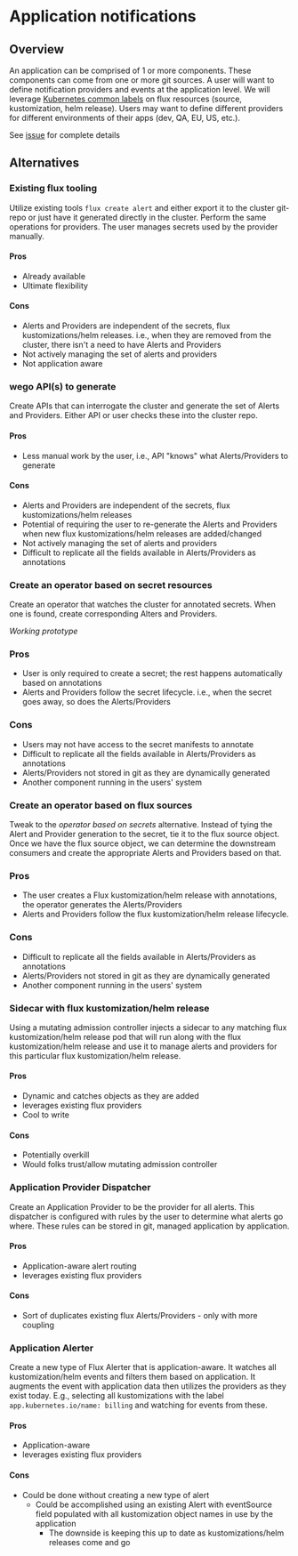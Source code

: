 # Application notifications

## Overview
An application can be comprised of 1 or more components. These components can come from one or more git sources. A user will want to define notification providers and events at the application level. We will leverage [Kubernetes common labels](https://kubernetes.io/docs/concepts/overview/working-with-objects/common-labels/) on flux resources (source, kustomization, helm release). Users may want to define different providers for different environments of their apps (dev, QA, EU, US, etc.).

See [issue](https://github.com/weaveworks/weave-gitops/issues/1349) for complete details 

## Alternatives
### Existing flux tooling
Utilize existing tools `flux create alert` and either export it to the cluster git-repo or just have it generated directly in the cluster. Perform the same operations for providers. The user manages secrets used by the provider manually.

#### Pros
- Already available
- Ultimate flexibility

#### Cons
- Alerts and Providers are independent of the secrets, flux kustomizations/helm releases. i.e., when they are removed from the cluster, there isn't a need to have Alerts and Providers
- Not actively managing the set of alerts and providers
- Not application aware 

### wego API(s) to generate
Create APIs that can interrogate the cluster and generate the set of Alerts and Providers. Either API or user checks these into the cluster repo.

#### Pros
- Less manual work by the user, i.e., API "knows" what Alerts/Providers to generate

#### Cons
- Alerts and Providers are independent of the secrets, flux kustomizations/helm releases
- Potential of requiring the user to re-generate the Alerts and Providers when new flux kustomizations/helm releases are added/changed
- Not actively managing the set of alerts and providers
- Difficult to replicate all the fields available in Alerts/Providers as annotations

### Create an operator based on secret resources
Create an operator that watches the cluster for annotated secrets. When one is found, create corresponding Alters and Providers.

_Working prototype_

### Pros
- User is only required to create a secret; the rest happens automatically based on annotations
- Alerts and Providers follow the secret lifecycle. i.e., when the secret goes away, so does the Alerts/Providers

### Cons
- Users may not have access to the secret manifests to annotate
- Difficult to replicate all the fields available in Alerts/Providers as annotations
- Alerts/Providers not stored in git as they are dynamically generated 
- Another component running in the users' system

### Create an operator based on flux sources
Tweak to the _operator based on secrets_ alternative. Instead of tying the Alert and Provider generation to the secret, tie it to the flux source object. Once we have the flux source object, we can determine the downstream consumers and create the appropriate Alerts and Providers based on that.

### Pros
- The user creates a Flux kustomization/helm release with annotations, the operator generates the Alerts/Providers
- Alerts and Providers follow the flux kustomization/helm release lifecycle.  

### Cons
- Difficult to replicate all the fields available in Alerts/Providers as annotations
- Alerts/Providers not stored in git as they are dynamically generated 
- Another component running in the users' system

### Sidecar with flux kustomization/helm release
Using a mutating admission controller injects a sidecar to any matching flux kustomization/helm release pod that will run along with the flux kustomization/helm release and use it to manage alerts and providers for this particular flux kustomization/helm release.

#### Pros
- Dynamic and catches objects as they are added
- leverages existing flux providers
- Cool to write

#### Cons
- Potentially overkill
- Would folks trust/allow mutating admission controller

### Application Provider Dispatcher
Create an Application Provider to be the provider for all alerts. This dispatcher is configured with rules by the user to determine what alerts go where. These rules can be stored in git, managed application by application.  

#### Pros
- Application-aware alert routing
- leverages existing flux providers

#### Cons
- Sort of duplicates existing flux Alerts/Providers - only with more coupling

### Application Alerter
Create a new type of Flux Alerter that is application-aware. It watches all kustomization/helm events and filters them based on application. It augments the event with application data then utilizes the providers as they exist today. E.g., selecting all kustomizations with the label `app.kubernetes.io/name: billing` and watching for events from these.

#### Pros
- Application-aware
- leverages existing flux providers

#### Cons
- Could be done without creating a new type of alert
  - Could be accomplished using an existing Alert with eventSource field populated with all kustomization object names in use by the application
    - The downside is keeping this up to date as kustomizations/helm releases come and go 




